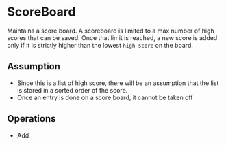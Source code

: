 # ScoreBoard
Maintains a score board. A scoreboard is limited to a max number of high scores that can be saved. Once that limit is reached, a new score is added only if it is strictly higher than the lowest `high score` on the board.


## Assumption

* Since this is a list of high score, there will be an assumption that the list is stored in a sorted order of the score.
* Once an entry is done on a score board, it cannot be taken off


## Operations

* Add